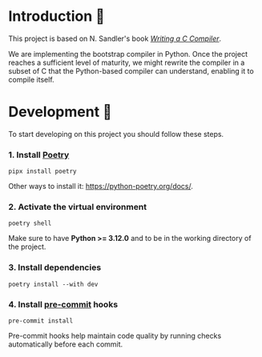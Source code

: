 # Introduction 👋

This project is based on N. Sandler's book [_Writing a C Compiler_](https://norasandler.com/2017/11/29/Write-a-Compiler.html).

We are implementing the bootstrap compiler in Python. Once the project reaches a sufficient level of maturity, we might rewrite the compiler in a subset of C that the Python-based compiler can understand, enabling it to compile itself.

# Development 🚀

To start developing on this project you should follow these steps.

### 1. Install [Poetry](https://python-poetry.org/)

```
pipx install poetry
```

Other ways to install it: https://python-poetry.org/docs/.

### 2. Activate the virtual environment

```
poetry shell
```

Make sure to have **Python >= 3.12.0** and to be in the working directory of the project.

### 3. Install dependencies

```
poetry install --with dev
```

### 4. Install [pre-commit](https://pre-commit.com/) hooks

```
pre-commit install
```

Pre-commit hooks help maintain code quality by running checks automatically before each commit.
